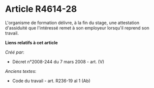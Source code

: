 # Article R4614-28

L'organisme de formation délivre, à la fin du stage, une attestation d'assiduité que l'intéressé remet à son employeur
lorsqu'il reprend son travail.

**Liens relatifs à cet article**

_Créé par_:

  - Décret n°2008-244 du 7 mars 2008 - art. (V)

_Anciens textes_:

  - Code du travail - art. R236-19 al 1 (Ab)

